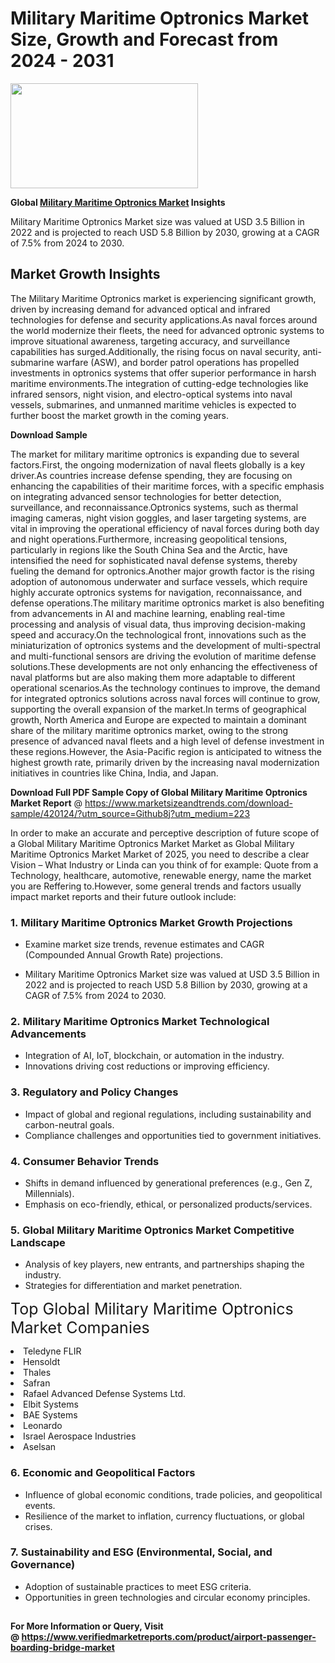 <H1>Military Maritime Optronics Market Size, Growth and Forecast from 2024 - 2031</H1><img class="aligncenter size-medium wp-image-584254" src="https://thirdeyenews.in/wp-content/uploads/2024/09/Global-Market-Research-300x168.jpeg" alt="" width="300" height="168" /><p><strong>Global&nbsp;<a href="https://www.marketsizeandtrends.com/download-sample/420124/?utm_source=Github8j?utm_medium=223">Military Maritime Optronics Market</a> Insights</strong></p><p>Military Maritime Optronics Market size was valued at USD 3.5 Billion in 2022 and is projected to reach USD 5.8 Billion by 2030, growing at a CAGR of 7.5% from 2024 to 2030.</p><p><h2>Market Growth Insights</h2> <p>The Military Maritime Optronics market is experiencing significant growth, driven by increasing demand for advanced optical and infrared technologies for defense and security applications.As naval forces around the world modernize their fleets, the need for advanced optronic systems to improve situational awareness, targeting accuracy, and surveillance capabilities has surged.Additionally, the rising focus on naval security, anti-submarine warfare (ASW), and border patrol operations has propelled investments in optronics systems that offer superior performance in harsh maritime environments.The integration of cutting-edge technologies like infrared sensors, night vision, and electro-optical systems into naval vessels, submarines, and unmanned maritime vehicles is expected to further boost the market growth in the coming years.</p> <p><strong>Download Sample</strong></p> <p>The market for military maritime optronics is expanding due to several factors.First, the ongoing modernization of naval fleets globally is a key driver.As countries increase defense spending, they are focusing on enhancing the capabilities of their maritime forces, with a specific emphasis on integrating advanced sensor technologies for better detection, surveillance, and reconnaissance.Optronics systems, such as thermal imaging cameras, night vision goggles, and laser targeting systems, are vital in improving the operational efficiency of naval forces during both day and night operations.Furthermore, increasing geopolitical tensions, particularly in regions like the South China Sea and the Arctic, have intensified the need for sophisticated naval defense systems, thereby fueling the demand for optronics.Another major growth factor is the rising adoption of autonomous underwater and surface vessels, which require highly accurate optronics systems for navigation, reconnaissance, and defense operations.The military maritime optronics market is also benefiting from advancements in AI and machine learning, enabling real-time processing and analysis of visual data, thus improving decision-making speed and accuracy.On the technological front, innovations such as the miniaturization of optronics systems and the development of multi-spectral and multi-functional sensors are driving the evolution of maritime defense solutions.These developments are not only enhancing the effectiveness of naval platforms but are also making them more adaptable to different operational scenarios.As the technology continues to improve, the demand for integrated optronics solutions across naval forces will continue to grow, supporting the overall expansion of the market.In terms of geographical growth, North America and Europe are expected to maintain a dominant share of the military maritime optronics market, owing to the strong presence of advanced naval fleets and a high level of defense investment in these regions.However, the Asia-Pacific region is anticipated to witness the highest growth rate, primarily driven by the increasing naval modernization initiatives in countries like China, India, and Japan.<p><span class=""><strong>Download Full PDF Sample Copy of Global Military Maritime Optronics Market Report</strong> @ <a href="https://www.marketsizeandtrends.com/download-sample/420124/?utm_source=Github8j?utm_medium=223" target="_blank">https://www.marketsizeandtrends.com/download-sample/420124/?utm_source=Github8j?utm_medium=223</a></span></p><p>In order to make an accurate and perceptive description of future scope of a Global&nbsp;Military Maritime Optronics Market Market as Global&nbsp;Military Maritime Optronics Market Market of 2025, you need to describe a clear Vision &ndash; What Industry or Linda can you think of for example: Quote from a Technology, healthcare, automotive, renewable energy, name the market you are Reffering to.However, some general trends and factors usually impact market reports and their future outlook include:</p><h3>1.&nbsp;<strong>Military Maritime Optronics Market Growth Projections</strong></h3><ul><li>Examine market size trends, revenue estimates and CAGR (Compounded Annual Growth Rate) projections.</li><li><p>Military Maritime Optronics Market size was valued at USD 3.5 Billion in 2022 and is projected to reach USD 5.8 Billion by 2030, growing at a CAGR of 7.5% from 2024 to 2030.</p></li></ul><h3>2.&nbsp;<strong>Military Maritime Optronics Market Technological Advancements</strong></h3><ul><li>Integration of AI, IoT, blockchain, or automation in the industry.</li><li>Innovations driving cost reductions or improving efficiency.</li></ul><h3>3.&nbsp;<strong>Regulatory and Policy Changes</strong></h3><ul><li>Impact of global and regional regulations, including sustainability and carbon-neutral goals.</li><li>Compliance challenges and opportunities tied to government initiatives.</li></ul><h3>4.&nbsp;<strong>Consumer Behavior Trends</strong></h3><ul><li>Shifts in demand influenced by generational preferences (e.g., Gen Z, Millennials).</li><li>Emphasis on eco-friendly, ethical, or personalized products/services.</li></ul><h3>5.&nbsp;<strong>Global Military Maritime Optronics Market Competitive Landscape</strong></h3><ul><li>Analysis of key players, new entrants, and partnerships shaping the industry.</li><li>Strategies for differentiation and market penetration.</li></ul><p data-pm-slice="1 1 []"><span style="color: inherit; font-family: inherit; font-size: 25px;">Top Global Military Maritime Optronics Market Companies</span></p><div class="" data-test-id=""><p><li>Teledyne FLIR</li><li> Hensoldt</li><li> Thales</li><li> Safran</li><li> Rafael Advanced Defense Systems Ltd.</li><li> Elbit Systems</li><li> BAE Systems</li><li> Leonardo</li><li> Israel Aerospace Industries</li><li> Aselsan</li></p></div><h3>6.&nbsp;<strong>Economic and Geopolitical Factors</strong></h3><ul><li>Influence of global economic conditions, trade policies, and geopolitical events.</li><li>Resilience of the market to inflation, currency fluctuations, or global crises.</li></ul><h3>7.&nbsp;<strong>Sustainability and ESG (Environmental, Social, and Governance)</strong></h3><ul><li>Adoption of sustainable practices to meet ESG criteria.</li><li>Opportunities in green technologies and circular economy principles.</li></ul><h2><strong style="font-size: 14px;">For More Information or Query, Visit @&nbsp;</strong><a style="background-color: #ffffff; font-size: 14px;" href="https://www.marketsizeandtrends.com/report/military-maritime-optronics-market/" target="_blank">https://www.verifiedmarketreports.com/product/airport-passenger-boarding-bridge-market</a></h2>